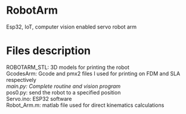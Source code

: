 # RobotArm
Esp32, IoT, computer vision enabled servo robot arm 

# Files description
ROBOTARM_STL: 3D models for printing the robot  
GcodesArm: Gcode and pmx2 files I used for printing on FDM and SLA respectively  
*main.py: Complete routine and vision program*  
pos0.py: send the robot to a specified position  
Servo.ino: ESP32 software  
Robot_Arm.m: matlab file used for direct kinematics calculations  
